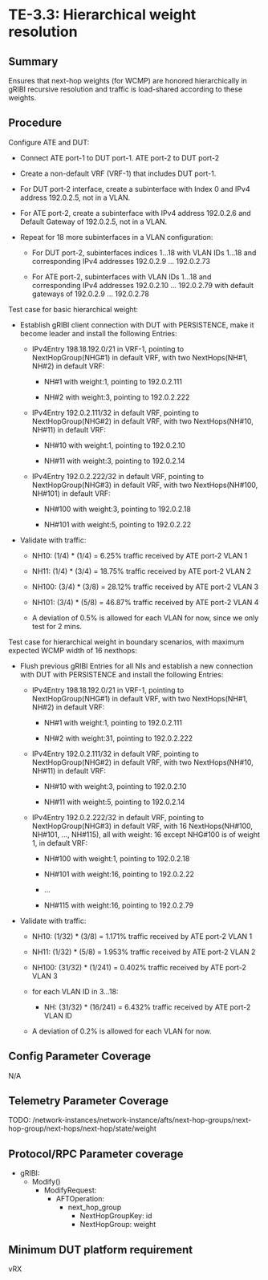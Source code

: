# TE-3.3: Hierarchical weight resolution

## Summary

Ensures that next-hop weights (for WCMP) are honored hierarchically in gRIBI
recursive resolution and traffic is load-shared according to these weights.

## Procedure

Configure ATE and DUT:

*   Connect ATE port-1 to DUT port-1. ATE port-2 to DUT port-2

*   Create a non-default VRF (VRF-1) that includes DUT port-1.

*   For DUT port-2 interface, create a subinterface with Index 0 and IPv4 address 192.0.2.5, not in a VLAN.

*   For ATE port-2, create a subinterface with IPv4 address 192.0.2.6 and Default Gateway of 192.0.2.5, not in a VLAN.

*   Repeat for 18 more subinterfaces in a VLAN configuration:

    *   For DUT port-2, subinterfaces indices 1...18 with VLAN IDs 1...18 and corresponding IPv4 addresses 192.0.2.9 ... 192.0.2.73

    *   For ATE port-2, subinterfaces with VLAN IDs 1...18 and corresponding IPv4 addresses 192.0.2.10 ... 192.0.2.79 with default gateways of 192.0.2.9 ... 192.0.2.78

Test case for basic hierarchical weight:

*   Establish gRIBI client connection with DUT with PERSISTENCE, make it become
    leader and install the following Entries:

    *   IPv4Entry 198.18.192.0/21 in VRF-1, pointing to NextHopGroup(NHG#1) in
        default VRF, with two NextHops(NH#1, NH#2) in default VRF:

        *   NH#1 with weight:1, pointing to 192.0.2.111

        *   NH#2 with weight:3, pointing to 192.0.2.222

    *   IPv4Entry 192.0.2.111/32 in default VRF, pointing to NextHopGroup(NHG#2)
        in default VRF, with two NextHops(NH#10, NH#11) in default VRF:

        *   NH#10 with weight:1, pointing to 192.0.2.10

        *   NH#11 with weight:3, pointing to 192.0.2.14

    *   IPv4Entry 192.0.2.222/32 in default VRF, pointing to NextHopGroup(NHG#3)
        in default VRF, with two NextHops(NH#100, NH#101) in default VRF:

        *   NH#100 with weight:3, pointing to 192.0.2.18

        *   NH#101 with weight:5, pointing to 192.0.2.22

*   Validate with traffic:

    *   NH10: (1/4) * (1/4) = 6.25% traffic received by ATE port-2 VLAN 1

    *   NH11: (1/4) * (3/4) = 18.75% traffic received by ATE port-2 VLAN 2

    *   NH100: (3/4) * (3/8) = 28.12% traffic received by ATE port-2 VLAN 3

    *   NH101: (3/4) * (5/8) = 46.87% traffic received by ATE port-2 VLAN 4

    *   A deviation of 0.5% is allowed for each VLAN for now, since we only test
        for 2 mins.

Test case for hierarchical weight in boundary scenarios, with maximum expected
WCMP width of 16 nexthops:

*   Flush previous gRIBI Entries for all NIs and establish a new connection with
    DUT with PERSISTENCE and install the following Entries:

    *   IPv4Entry  198.18.192.0/21 in VRF-1, pointing to NextHopGroup(NHG#1) in
        default VRF, with two NextHops(NH#1, NH#2) in default VRF:

        *   NH#1 with weight:1, pointing to 192.0.2.111

        *   NH#2 with weight:31, pointing to 192.0.2.222

    *   IPv4Entry 192.0.2.111/32 in default VRF, pointing to NextHopGroup(NHG#2)
        in default VRF, with two NextHops(NH#10, NH#11) in default VRF:

        *   NH#10 with weight:3, pointing to 192.0.2.10

        *   NH#11 with weight:5, pointing to 192.0.2.14

    *   IPv4Entry 192.0.2.222/32 in default VRF, pointing to NextHopGroup(NHG#3)
        in default VRF, with 16 NextHops(NH#100, NH#101, ..., NH#115), all with
        weight: 16 except NHG#100 is of weight 1, in default VRF:

        *   NH#100 with weight:1, pointing to 192.0.2.18

        *   NH#101 with weight:16, pointing to 192.0.2.22

        *   ...

        *   NH#115 with weight:16, pointing to 192.0.2.79

*   Validate with traffic:

    *   NH10: (1/32) * (3/8) = 1.171% traffic received by ATE port-2 VLAN 1

    *   NH11: (1/32) * (5/8) = 1.953% traffic received by ATE port-2 VLAN 2

    *   NH100: (31/32) * (1/241) = 0.402% traffic received by ATE port-2 VLAN 3

    *   for each VLAN ID in 3...18:

        *   NH: (31/32) * (16/241) = 6.432% traffic received by ATE port-2 VLAN ID

    *   A deviation of 0.2% is allowed for each VLAN for now.

## Config Parameter Coverage

N/A

## Telemetry Parameter Coverage

TODO:
/network-instances/network-instance/afts/next-hop-groups/next-hop-group/next-hops/next-hop/state/weight

## Protocol/RPC Parameter coverage

*   gRIBI:
    *   Modify()
        *   ModifyRequest:
            *   AFTOperation:
                *   next_hop_group
                    *   NextHopGroupKey: id
                    *   NextHopGroup: weight

## Minimum DUT platform requirement

vRX
